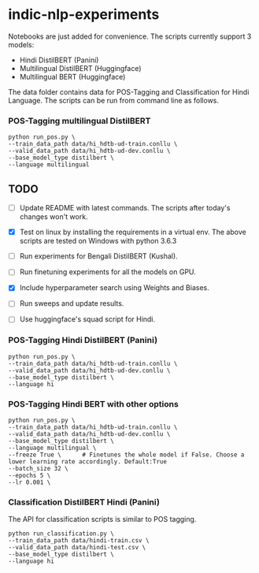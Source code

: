 # indic-nlp-experiments

Notebooks are just added for convenience.
The scripts currently support 3 models:
* Hindi DistilBERT (Panini)
* Multilingual DistilBERT (Huggingface)
* Multilingual BERT (Huggingface)

The data folder contains data for POS-Tagging and Classification for Hindi Language.
The scripts can be run from command line as follows.

### POS-Tagging multilingual DistilBERT  
```
python run_pos.py \ 
--train_data_path data/hi_hdtb-ud-train.conllu \
--valid_data_path data/hi_hdtb-ud-dev.conllu \
--base_model_type distilbert \
--language multilingual
```
## TODO
- [ ] Update README with latest commands. The scripts after today's changes won't work.
- [x] Test on linux by installing the requirements in a virtual env. The above scripts are tested on Windows with python 3.6.3
- [ ] Run experiments for Bengali DistilBERT (Kushal).
- [ ] Run finetuning experiments for all the models on GPU.
- [x] Include hyperparameter search using Weights and Biases.
- [ ] Run sweeps and update results.
- [ ] Use huggingface's squad script for Hindi.



### POS-Tagging Hindi DistilBERT (Panini)  
```
python run_pos.py \ 
--train_data_path data/hi_hdtb-ud-train.conllu \
--valid_data_path data/hi_hdtb-ud-dev.conllu \
--base_model_type distilbert \
--language hi
```

### POS-Tagging Hindi BERT with other options

```
python run_pos.py \ 
--train_data_path data/hi_hdtb-ud-train.conllu \
--valid_data_path data/hi_hdtb-ud-dev.conllu \
--base_model_type distilbert \
--language multilingual \
--freeze True \      # Finetunes the whole model if False. Choose a lower learning rate accordingly. Default:True
--batch_size 32 \
--epochs 5 \
--lr 0.001 \
```

### Classification DistilBERT Hindi (Panini)
The API for classification scripts is similar to POS tagging. 
```
python run_classification.py \ 
--train_data_path data/hindi-train.csv \
--valid_data_path data/hindi-test.csv \
--base_model_type distilbert \
--language hi
```


